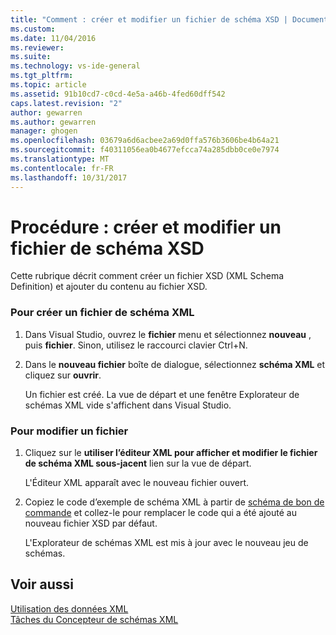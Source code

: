 ```yaml
---
title: "Comment : créer et modifier un fichier de schéma XSD | Documents Microsoft"
ms.custom: 
ms.date: 11/04/2016
ms.reviewer: 
ms.suite: 
ms.technology: vs-ide-general
ms.tgt_pltfrm: 
ms.topic: article
ms.assetid: 91b10cd7-c0cd-4e5a-a46b-4fed60dff542
caps.latest.revision: "2"
author: gewarren
ms.author: gewarren
manager: ghogen
ms.openlocfilehash: 03679a6d6acbee2a69d0ffa576b3606be4b64a21
ms.sourcegitcommit: f40311056ea0b4677efcca74a285dbb0ce0e7974
ms.translationtype: MT
ms.contentlocale: fr-FR
ms.lasthandoff: 10/31/2017
---
```

# <a name="how-to-create-and-edit-an-xsd-schema-file"></a>Procédure : créer et modifier un fichier de schéma XSD
Cette rubrique décrit comment créer un fichier XSD (XML Schema Definition) et ajouter du contenu au fichier XSD.  
  
### <a name="to-create-a-new-xml-schema-file"></a>Pour créer un fichier de schéma XML  
  
1.  Dans Visual Studio, ouvrez le **fichier** menu et sélectionnez **nouveau** , puis **fichier**. Sinon, utilisez le raccourci clavier Ctrl+N.  
  
2.  Dans le **nouveau fichier** boîte de dialogue, sélectionnez **schéma XML** et cliquez sur **ouvrir**.  
  
     Un fichier est créé. La vue de départ et une fenêtre Explorateur de schémas XML vide s'affichent dans Visual Studio.  
  
### <a name="to-edit-a-file"></a>Pour modifier un fichier  
  
1.  Cliquez sur le **utiliser l’éditeur XML pour afficher et modifier le fichier de schéma XML sous-jacent** lien sur la vue de départ.  
  
     L'Éditeur XML apparaît avec le nouveau fichier ouvert.  
  
2.  Copiez le code d’exemple de schéma XML à partir de [schéma de bon de commande](../xml-tools/sample-xsd-file-simple-schema.md) et collez-le pour remplacer le code qui a été ajouté au nouveau fichier XSD par défaut.  
  
     L'Explorateur de schémas XML est mis à jour avec le nouveau jeu de schémas.  
  
## <a name="see-also"></a>Voir aussi  
 [Utilisation des données XML](../xml-tools/working-with-xml-data.md)   
 [Tâches du Concepteur de schémas XML](../xml-tools/xml-schema-designer-tasks.md)